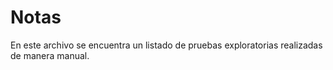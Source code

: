 # Notas

En este archivo se encuentra un listado de pruebas exploratorias realizadas de manera manual.
